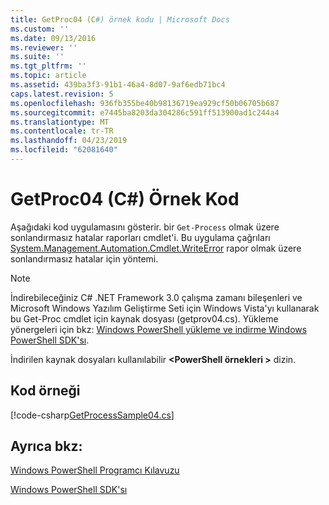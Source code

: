 ```yaml
---
title: GetProc04 (C#) örnek kodu | Microsoft Docs
ms.custom: ''
ms.date: 09/13/2016
ms.reviewer: ''
ms.suite: ''
ms.tgt_pltfrm: ''
ms.topic: article
ms.assetid: 439ba3f3-91b1-46a4-8d07-9af6edb71bc4
caps.latest.revision: 5
ms.openlocfilehash: 936fb355be40b98136719ea929cf50b06705b687
ms.sourcegitcommit: e7445ba8203da304286c591ff513900ad1c244a4
ms.translationtype: MT
ms.contentlocale: tr-TR
ms.lasthandoff: 04/23/2019
ms.locfileid: "62081640"
---
```

# <a name="getproc04-c-sample-code"></a>GetProc04 (C#) Örnek Kod

Aşağıdaki kod uygulamasını gösterir. bir `Get-Process` olmak üzere sonlandırmasız hatalar raporları cmdlet'i. Bu uygulama çağrıları [System.Management.Automation.Cmdlet.WriteError](/dotnet/api/System.Management.Automation.Cmdlet.WriteError) rapor olmak üzere sonlandırmasız hatalar için yöntemi.

> [!NOTE]
> İndirebileceğiniz C# .NET Framework 3.0 çalışma zamanı bileşenleri ve Microsoft Windows Yazılım Geliştirme Seti için Windows Vista'yı kullanarak bu Get-Proc cmdlet için kaynak dosyası (getprov04.cs). Yükleme yönergeleri için bkz: [Windows PowerShell yükleme ve indirme Windows PowerShell SDK'sı](/powershell/developer/installing-the-windows-powershell-sdk).
>
> İndirilen kaynak dosyaları kullanılabilir  **\<PowerShell örnekleri >** dizin.

## <a name="code-sample"></a>Kod örneği

[!code-csharp[GetProcessSample04.cs](../../powershell-sdk-samples/SDK-2.0/csharp/GetProcessSample04/GetProcessSample04.cs#L11-L98 "GetProcessSample04.cs")]

## <a name="see-also"></a>Ayrıca bkz:

[Windows PowerShell Programcı Kılavuzu](./windows-powershell-programmer-s-guide.md)

[Windows PowerShell SDK'sı](../windows-powershell-reference.md)